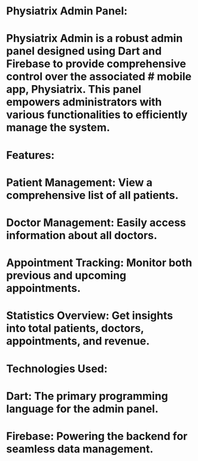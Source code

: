 # Physiatrix Admin Panel:                                

# Physiatrix Admin is a robust admin panel designed using Dart and Firebase to provide comprehensive control over the associated # mobile app, Physiatrix. This panel empowers administrators with various functionalities to efficiently manage the system.

# Features:             
# Patient Management: View a comprehensive list of all patients.
# Doctor Management: Easily access information about all doctors.
# Appointment Tracking: Monitor both previous and upcoming appointments.
# Statistics Overview: Get insights into total patients, doctors, appointments, and revenue.


# Technologies Used:
# Dart: The primary programming language for the admin panel.
# Firebase: Powering the backend for seamless data management.
 

